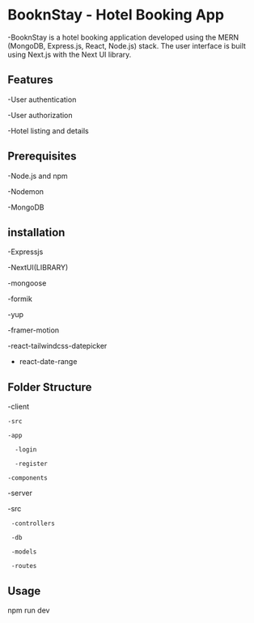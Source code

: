 # BooknStay - Hotel Booking App
-BooknStay is a hotel booking application developed using the MERN (MongoDB, Express.js, React, Node.js) stack. The user interface is built using Next.js with the Next UI library.

## Features
-User authentication 

-User authorization

-Hotel listing and details

## Prerequisites
-Node.js and npm

-Nodemon

-MongoDB

## installation
-Expressjs

-NextUI(LIBRARY)

-mongoose

-formik

-yup

-framer-motion

-react-tailwindcss-datepicker

- react-date-range

## Folder Structure
 
-client

    -src

    -app

      -login

      -register

    -components

-server

  -src

     -controllers

     -db

     -models

     -routes

 ## Usage    

 npm run dev

  

